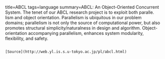title=ABCL
tags=language
summary=ABCL: An Object-Oriented Concurrent System. The tenet of our ABCL research project is to exploit both paralle. lism and object orientation. Parallelism is ubiquitous in our problem domains; parallelism is not only the source of computational power, but also promotes structural simplicity/naturalness in design and algorithm. Object-orientation accompanying parallelism, enhances system modularity, flexibility, and safety.
~~~~~~

[Source](http://web.yl.is.s.u-tokyo.ac.jp/pl/abcl.html)

